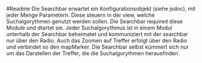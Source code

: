 #Readme
Die Searchbar erwartet ein Konfigurationsobjekt (siehe jsdoc), mit jeder Menge Parametern. Diese steuern in der view, welche Suchalgorythmen genutzt werden sollen. Die Searchbar required diese Module und dtartet sie. Jeder Suchalgorythmus ist in einem Modul unterhalb der Searchbar beheimatet und kommuniziert mit der searchbar nur über den Radio.
Auch das Zoomen auf Treffer erfolgt über den Radio und verbindet so den mapMarker.
Die Searchbar selbst kümmert sich nur um das Darstellen der Treffer, die die Suchalgorythmen herausfinden.
